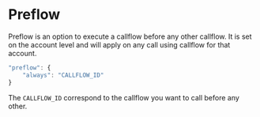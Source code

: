 
# Preflow

Preflow is an option to execute a callflow before any other callflow. It is set on the account level and will apply on any call using callflow for that account.

```Javascript
"preflow": {
    "always": "CALLFLOW_ID"
}
```

The `CALLFLOW_ID` correspond to the callflow you want to call before any other.
